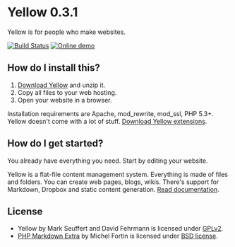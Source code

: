 Yellow 0.3.1
============
Yellow is for people who make websites.  

[![Build Status](https://travis-ci.org/markseu/yellowcms.svg)](https://travis-ci.org/markseu/yellowcms) [![Online demo](https://github.com/markseu/yellowcms-extensions/blob/master/documentation/yellowdemo.png?raw=true)](http://demo.datenstrom.se/)

How do I install this?
----------------------
1. [Download Yellow](https://github.com/markseu/yellowcms/archive/master.zip) and unzip it.  
2. Copy all files to your web hosting.  
3. Open your website in a browser.

Installation requirements are Apache, mod_rewrite, mod_ssl, PHP 5.3+.  
Yellow doesn't come with a lot of stuff. [Download Yellow extensions](https://github.com/markseu/yellowcms-extensions). 

How do I get started?
---------------------
You already have everything you need. Start by editing your website. 

Yellow is a flat-file content management system. Everything is made of files and folders. You can create web pages, blogs, wikis. There's support for Markdown, Dropbox and static content generation. [Read documentation](https://github.com/markseu/yellowcms-extensions/blob/master/documentation/README.md).

License 
-------
* Yellow by Mark Seuffert and David Fehrmann is licensed under [GPLv2](http://opensource.org/licenses/GPL-2.0). 
* [PHP Markdown Extra](https://github.com/michelf/php-markdown) by Michel Fortin is licensed under [BSD license](http://opensource.org/licenses/BSD-3-Clause).